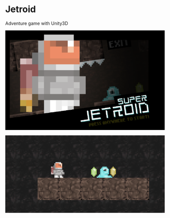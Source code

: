 # Jetroid
Adventure game with Unity3D

![alt text](https://github.com/alexandre-w/Jetroid/blob/master/screenshots/splashscreen.png)

![alt text](https://github.com/alexandre-w/Jetroid/blob/master/screenshots/screen_game.png)
